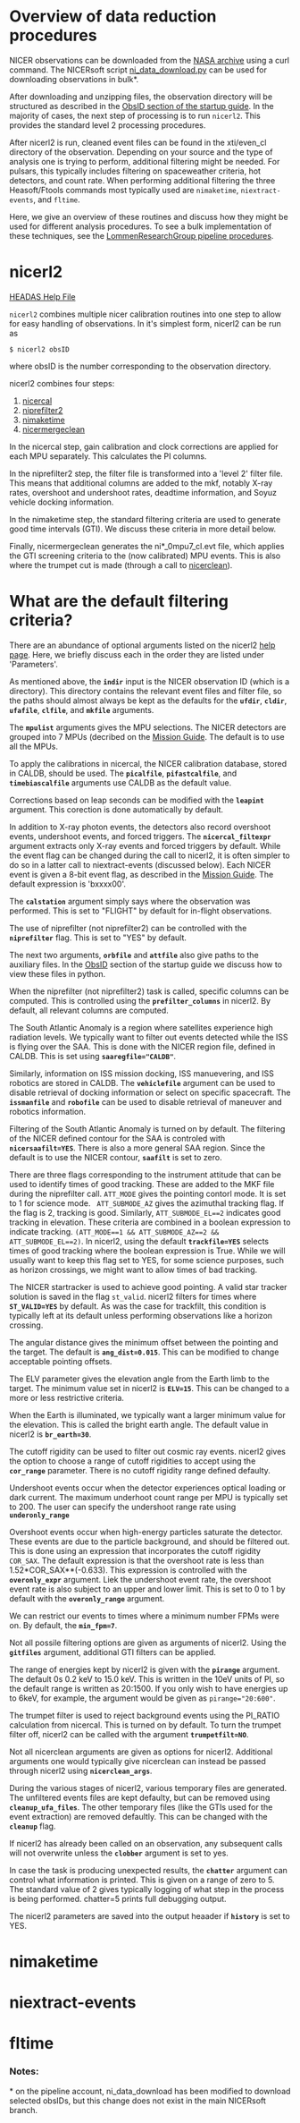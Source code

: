 # Overview of data reduction procedures

NICER observations can be downloaded from the [NASA archive](https://heasarc.gsfc.nasa.gov/docs/nicer/team_schedule/nicer_seg_team.html) using a curl command. The NICERsoft script [ni_data_download.py](https://github.com/paulray/NICERsoft/blob/master/scripts/ni_data_download.py) can be used for downloading observations in bulk*.

After downloading and unzipping files, the observation directory will be structured as described in the [ObsID section of the startup guide](https://github.com/dmrowan/LommenResearchGroup/tree/master/StartupGuide/ObsID). In the majority of cases, the next step of processing is to run `nicerl2`. This provides the standard level 2 processing procedures. 

After nicerl2 is run, cleaned event files can be found in the xti/even_cl directory of the observation. Depending on your source and the type of analysis one is trying to perform, additional filtering might be needed. For pulsars, this typically includes filtering on spaceweather criteria, hot detectors, and count rate. When performing additional filtering the three Heasoft/Ftools commands most typically used are `nimaketime`, `niextract-events`, and `fltime`. 

Here, we give an overview of these routines and discuss how they might be used for different analysis procedures. To see a bulk implementation of these techniques, see the [LommenResearchGroup pipeline procedures](https://github.com/dmrowan/LommenResearchGroup/tree/master/pipeline).

# nicerl2

[HEADAS Help File](https://heasarc.gsfc.nasa.gov/lheasoft/ftools/headas/nicerl2.html5)

`nicerl2` combines multiple nicer calibration routines into one step to allow for easy handling of observations. In it's simplest form, nicerl2 can be run as
```
$ nicerl2 obsID
```
where obsID is the number corresponding to the observation directory. 

nicerl2 combines four steps:
1. [nicercal](https://heasarc.gsfc.nasa.gov/lheasoft/ftools/headas/nicercal.html)
2. [niprefilter2](https://heasarc.gsfc.nasa.gov/lheasoft/ftools/headas/niprefilter2.html)
3. [nimaketime](https://heasarc.gsfc.nasa.gov/lheasoft/ftools/headas/nimaketime.html)
4. [nicermergeclean](https://heasarc.gsfc.nasa.gov/lheasoft/ftools/headas/nicermergeclean.html)

In the nicercal step, gain calibration and clock corrections are applied for each MPU separately. This calculates the PI columns.

In the niprefilter2 step, the filter file is transformed into a 'level 2' filter file. This means that additional columns are added to the mkf, notably X-ray rates, overshoot and undershoot rates, deadtime information, and Soyuz vehicle docking information. 

In the nimaketime step, the standard filtering criteria are used to generate good time intervals (GTI). We discuss these criteria in more detail below. 

Finally, nicermergeclean generates the ni\*_0mpu7_cl.evt file, which applies the GTI screening criteria to the (now calibrated) MPU events. This is also where the trumpet cut is made (through a call to [nicerclean](https://heasarc.gsfc.nasa.gov/lheasoft/ftools/headas/nicerclean.html)). 

# What are the default filtering criteria? 

There are an abundance of optional arguments listed on the nicerl2 [help page](https://heasarc.gsfc.nasa.gov/lheasoft/ftools/headas/nicerl2.html). Here, we briefly discuss each in the order they are listed under 'Parameters'. 

As mentioned above, the __`indir`__ input is the NICER observation ID (which is a directory). This directory contains the relevant event files and filter file, so the paths should almost always be kept as the defaults for the __`ufdir`__, __`cldir`__, __`ufafile`__, __`clfile`__, and __`mkfile`__ arguments.

The __`mpulist`__ arguments gives the MPU selections. The NICER detectors are grouped into 7 MPUs (decribed on the [Mission Guide](https://heasarc.gsfc.nasa.gov/docs/nicer/mission_guide/). The default is to use all the MPUs.


To apply the calibrations in nicercal, the NICER calibration database, stored in CALDB, should be used. The __`picalfile`__, __`pifastcalfile`__, and __`timebiascalfile`__ arguments use CALDB as the default value. 

Corrections based on leap seconds can be modified with the __`leapint`__ argument. This corection is done automatically by default. 

In addition to X-ray photon events, the detectors also record overshoot events, undershoot events, and forced triggers. The __`nicercal_filtexpr`__ argument extracts only X-ray events and forced triggers by default. While the event flag can be changed during the call to nicerl2, it is often simpler to do so in a latter call to niextract-events (discussed below). Each NICER event is given a 8-bit event flag, as described in the [Mission Guide](https://heasarc.gsfc.nasa.gov/docs/nicer/mission_guide/). The default expression is 'bxxxx00'. 

The __`calstation`__ argument simply says where the observation was performed. This is set to "FLIGHT" by default for in-flight observations. 

The use of niprefilter (not niprefilter2) can be controlled with the __`niprefilter`__ flag. This is set to "YES" by default. 

The next two arguments, __`orbfile`__ and __`attfile`__ also give paths to the auxiliary files. In the [ObsID](https://github.com/dmrowan/LommenResearchGroup/tree/master/StartupGuide/ObsID) section of the startup guide we discuss how to view these files in python. 

When the niprefilter (not niprefilter2) task is called, specific columns can be computed. This is controlled using the __`prefilter_columns`__ in nicerl2. By default, all relevant columns are computed. 

The South Atlantic Anomaly is a region where satellites experience high radiation levels. We typically want to filter out events detected while the ISS is flying over the SAA. This is done with the NICER region file, defined in CALDB. This is set using __`saaregfile="CALDB"`__. 

Similarly, information on ISS mission docking, ISS manuevering, and ISS robotics are stored in CALDB. The __`vehiclefile`__ argument can be used to disable retrieval of docking information or select on specific spacecraft. The __`issmanfile`__ and __`robofile`__ can be used to disable retrieval of maneuver and robotics information. 

Filtering of the South Atlantic Anomaly is turned on by default. The filtering of the NICER defined contour for the SAA is controled with __`nicersaafilt=YES`__. There is also a more general SAA region. Since the default is to use the NICER contour, __`saafilt`__ is set to zero. 

There are three flags corresponding to the instrument attitude that can be used to identify times of good tracking. These are added to the MKF file during the niprefilter call. `ATT_MODE` gives the pointing contorl mode. It is set to 1 for science mode. ` ATT_SUBMODE_AZ` gives the azimuthal tracking flag. If the flag is 2, tracking is good. Similarly, `ATT_SUBMODE_EL==2` indicates good tracking in elevation. These criteria are combined in a boolean expression to indicate tracking. `(ATT_MODE==1 && ATT_SUBMODE_AZ==2 && ATT_SUBMODE_EL==2)`. In nicerl2, using the default  __`trackfile=YES`__ selects times of good tracking where the boolean expression is True. While we will usually want to keep this flag set to YES, for some science purposes, such as horizon crossings, we might want to allow times of bad tracking. 

The NICER startracker is used to achieve good pointing. A valid star tracker solution is saved in the flag `st_valid`. nicerl2 filters for times where __`ST_VALID=YES`__ by default. As was the case for trackfilt, this condition is typically left at its default unless performing observations like a horizon crossing. 

The angular distance gives the minimum offset between the pointing and the target. The default is __`ang_dist=0.015`__. This can be modified to change acceptable pointing offsets. 

The ELV parameter gives the elevation angle from the Earth limb to the target. The minimum value set in nicerl2 is __`ELV=15`__. This can be changed to a more or less restrictive criteria.

When the Earth is illuminated, we typically want a larger minimum value for the elevation. This is called the bright earth angle. The default value in nicerl2 is __`br_earth=30`__. 

The cutoff rigidity can be used to filter out cosmic ray events. nicerl2 gives the option to choose a range of cutoff rigidities to accept using the __`cor_range`__ parameter. There is no cutoff rigidity range defined defaulty. 

Undershoot events occur when the detector experiences optical loading or dark current. The maximum underhoot count range per MPU is typically set to 200. The user can specify the undershoot range rate using __`underonly_range`__

Overshoot events occur when high-energy particles saturate the detector. These events are due to the particle background, and should be filtered out. This is done using an expression that incorporates the cutoff rigidity `COR_SAX`. The default expression is
that the overshoot rate is less than 1.52\*COR_SAX\*\*(-0.633). This expression is controlled with the __`overonly_expr`__ argument. Liek the undershoot event rate, the overshoot event rate is also subject to an upper and lower limit. This is set to 0 to 1 by default with the __`overonly_range`__ argument.

We can restrict our events to times where a minimum number FPMs were on. By default, the __`min_fpm=7`__. 

Not all possile filtering options are given as arguments of nicerl2. Using the __`gitfiles`__ argument, additional GTI filters can be applied. 

The range of energies kept by nicerl2 is given with the __`pirange`__ argument. The default 0s 0.2 keV to 15.0 keV. This is written in the 10eV units of PI, so the default range is written as 20:1500. If you only wish to have energies up to 6keV, for example, the argument would be given as `pirange="20:600"`.

The trumpet filter is used to reject background events using the PI_RATIO calculation from nicercal. This is turned on by default. To turn the trumpet filter off, nicerl2 can be called with the argument __`trumpetfilt=NO`__. 

Not all nicerclean arguments are given as options for nicerl2. Additional arguments one would typically give nicerclean can instead be passed through nicerl2 using __`nicerclean_args`__. 

During the various stages of nicerl2, various temporary files are generated. The unfiltered events files are kept defaulty, but can be removed using __`cleanup_ufa_files`__. The other temporary files (like the GTIs used for the event extraction) are removed defaultly. This can be changed with the __`cleanup`__ flag. 

If nicerl2 has already been called on an observation, any subsequent calls will not overwrite unless the __`clobber`__ argument is set to yes. 

In case the task is producing unexpected results, the __`chatter`__ argument can control what information is printed. This is given on a range of zero to 5. The standard value of 2 gives typically logging of what step in the process is being performed. chatter=5 prints full debugging output. 

The nicerl2 parameters are saved into the output heaader if __`history`__ is set to YES. 



# nimaketime

# niextract-events

# fltime


### Notes:
\* on the pipeline account, ni_data_download has been modified to download selected obsIDs, but this change does not exist in the main NICERsoft branch. 

